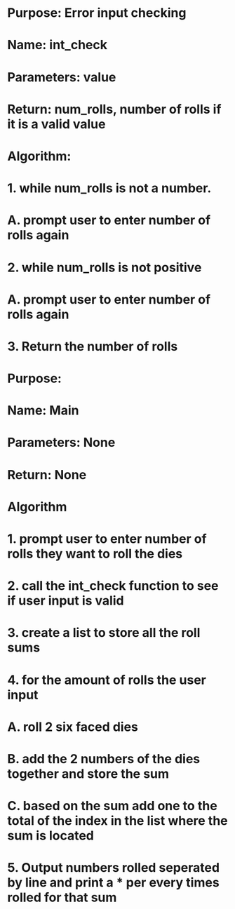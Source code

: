 # Purpose: Error input checking
# Name: int_check
# Parameters: value
# Return: num_rolls, number of rolls if it is a valid value
# Algorithm: 
#    1. while num_rolls is not a number.
#        A. prompt user to enter number of rolls again
#    2. while num_rolls is not positive
#        A. prompt user to enter number of rolls again
#    3. Return the number of rolls

# Purpose: 
# Name: Main
# Parameters: None
# Return: None
# Algorithm
# 1. prompt user to enter number of rolls they want to roll the dies
# 2. call the int_check function to see if user input is valid
# 3. create a list to store all the roll sums
# 4. for the amount of rolls the user input
#    A. roll 2 six faced dies
#    B. add the 2 numbers of the dies together and store the sum
#    C. based on the sum add one to the total of the index in the list where the sum is located
# 5. Output numbers rolled seperated by line and print a * per every times rolled for that sum
